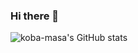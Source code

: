 ### Hi there 👋

![koba-masa's GitHub stats](https://github-readme-stats.vercel.app/api?username=koba-masa&theme=tokyonight&cache_seconds=86400&show_icons=true&count_private=true)

<!--
**koba-masa/koba-masa** is a ✨ _special_ ✨ repository because its `README.md` (this file) appears on your GitHub profile.

Here are some ideas to get you started:

- 🔭 I’m currently working on ...
- 🌱 I’m currently learning ...
- 👯 I’m looking to collaborate on ...
- 🤔 I’m looking for help with ...
- 💬 Ask me about ...
- 📫 How to reach me: ...
- 😄 Pronouns: ...
- ⚡ Fun fact: ...
-->
